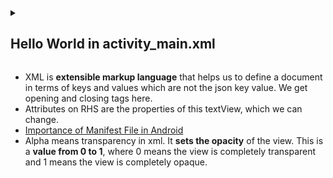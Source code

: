 <details><summary><h2> Hello World in activity_main.xml </h2></summary>
  
![Screenshot (264)](https://user-images.githubusercontent.com/94545831/204115620-0fbaeda5-1255-46ba-9f8b-e58f10863f50.png) </details>

- XML is **extensible markup language** that helps us to define a document in terms of keys and values which are not the json key value. We get opening and closing tags here.
- Attributes on RHS are the properties of this textView, which we can change.
- [Importance of Manifest File in Android](https://github.com/utkarsh006/Eazy-Android/blob/main/Articles/5_Significance_of_Manifest_file_in_Android.md)
- Alpha means transparency in xml. It **sets the opacity** of the view. This is a **value from 0 to 1**, where 0 means the view is completely transparent and 1 means the view is completely opaque.
